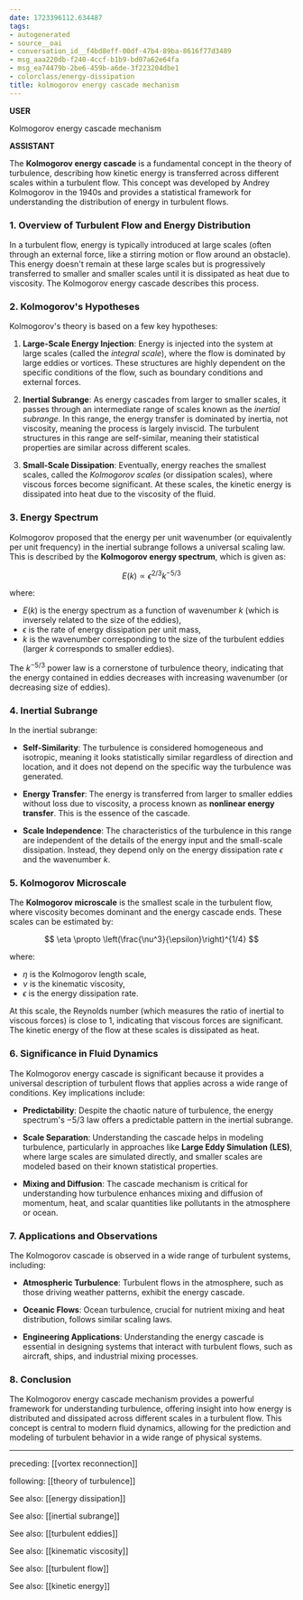 ```yaml
---
date: 1723396112.634487
tags:
- autogenerated
- source__oai
- conversation_id__f4bd8eff-00df-47b4-89ba-8616f77d3489
- msg_aaa220db-f240-4ccf-b1b9-bd07a62e64fa
- msg_ea74479b-2be6-459b-a6de-3f223204dbe1
- colorclass/energy-dissipation
title: kolmogorov energy cascade mechanism
---
```


**USER**

Kolmogorov energy cascade mechanism


**ASSISTANT**

The **Kolmogorov energy cascade** is a fundamental concept in the theory of turbulence, describing how kinetic energy is transferred across different scales within a turbulent flow. This concept was developed by Andrey Kolmogorov in the 1940s and provides a statistical framework for understanding the distribution of energy in turbulent flows.

### 1. **Overview of Turbulent Flow and Energy Distribution**

In a turbulent flow, energy is typically introduced at large scales (often through an external force, like a stirring motion or flow around an obstacle). This energy doesn't remain at these large scales but is progressively transferred to smaller and smaller scales until it is dissipated as heat due to viscosity. The Kolmogorov energy cascade describes this process.

### 2. **Kolmogorov's Hypotheses**

Kolmogorov's theory is based on a few key hypotheses:

1. **Large-Scale Energy Injection**: Energy is injected into the system at large scales (called the *integral scale*), where the flow is dominated by large eddies or vortices. These structures are highly dependent on the specific conditions of the flow, such as boundary conditions and external forces.

2. **Inertial Subrange**: As energy cascades from larger to smaller scales, it passes through an intermediate range of scales known as the *inertial subrange*. In this range, the energy transfer is dominated by inertia, not viscosity, meaning the process is largely inviscid. The turbulent structures in this range are self-similar, meaning their statistical properties are similar across different scales.

3. **Small-Scale Dissipation**: Eventually, energy reaches the smallest scales, called the *Kolmogorov scales* (or dissipation scales), where viscous forces become significant. At these scales, the kinetic energy is dissipated into heat due to the viscosity of the fluid.

### 3. **Energy Spectrum**

Kolmogorov proposed that the energy per unit wavenumber (or equivalently per unit frequency) in the inertial subrange follows a universal scaling law. This is described by the **Kolmogorov energy spectrum**, which is given as:

$$
E(k) \propto \epsilon^{2/3} k^{-5/3}
$$

where:
- $E(k)$ is the energy spectrum as a function of wavenumber $k$ (which is inversely related to the size of the eddies),
- $\epsilon$ is the rate of energy dissipation per unit mass,
- $k$ is the wavenumber corresponding to the size of the turbulent eddies (larger $k$ corresponds to smaller eddies).

The $k^{-5/3}$ power law is a cornerstone of turbulence theory, indicating that the energy contained in eddies decreases with increasing wavenumber (or decreasing size of eddies).

### 4. **Inertial Subrange**

In the inertial subrange:
- **Self-Similarity**: The turbulence is considered homogeneous and isotropic, meaning it looks statistically similar regardless of direction and location, and it does not depend on the specific way the turbulence was generated.
  
- **Energy Transfer**: The energy is transferred from larger to smaller eddies without loss due to viscosity, a process known as **nonlinear energy transfer**. This is the essence of the cascade.

- **Scale Independence**: The characteristics of the turbulence in this range are independent of the details of the energy input and the small-scale dissipation. Instead, they depend only on the energy dissipation rate $\epsilon$ and the wavenumber $k$.

### 5. **Kolmogorov Microscale**

The **Kolmogorov microscale** is the smallest scale in the turbulent flow, where viscosity becomes dominant and the energy cascade ends. These scales can be estimated by:

$$
\eta \propto \left(\frac{\nu^3}{\epsilon}\right)^{1/4}
$$

where:
- $\eta$ is the Kolmogorov length scale,
- $\nu$ is the kinematic viscosity,
- $\epsilon$ is the energy dissipation rate.

At this scale, the Reynolds number (which measures the ratio of inertial to viscous forces) is close to 1, indicating that viscous forces are significant. The kinetic energy of the flow at these scales is dissipated as heat.

### 6. **Significance in Fluid Dynamics**

The Kolmogorov energy cascade is significant because it provides a universal description of turbulent flows that applies across a wide range of conditions. Key implications include:

- **Predictability**: Despite the chaotic nature of turbulence, the energy spectrum's $-5/3$ law offers a predictable pattern in the inertial subrange.

- **Scale Separation**: Understanding the cascade helps in modeling turbulence, particularly in approaches like **Large Eddy Simulation (LES)**, where large scales are simulated directly, and smaller scales are modeled based on their known statistical properties.

- **Mixing and Diffusion**: The cascade mechanism is critical for understanding how turbulence enhances mixing and diffusion of momentum, heat, and scalar quantities like pollutants in the atmosphere or ocean.

### 7. **Applications and Observations**

The Kolmogorov cascade is observed in a wide range of turbulent systems, including:

- **Atmospheric Turbulence**: Turbulent flows in the atmosphere, such as those driving weather patterns, exhibit the energy cascade.

- **Oceanic Flows**: Ocean turbulence, crucial for nutrient mixing and heat distribution, follows similar scaling laws.

- **Engineering Applications**: Understanding the energy cascade is essential in designing systems that interact with turbulent flows, such as aircraft, ships, and industrial mixing processes.

### 8. **Conclusion**

The Kolmogorov energy cascade mechanism provides a powerful framework for understanding turbulence, offering insight into how energy is distributed and dissipated across different scales in a turbulent flow. This concept is central to modern fluid dynamics, allowing for the prediction and modeling of turbulent behavior in a wide range of physical systems.


---

preceding: [[vortex reconnection]]  


following: [[theory of turbulence]]

See also: [[energy dissipation]]


See also: [[inertial subrange]]


See also: [[turbulent eddies]]


See also: [[kinematic viscosity]]


See also: [[turbulent flow]]


See also: [[kinetic energy]]